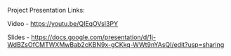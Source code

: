 Project Presentation Links:

Video - https://youtu.be/QIEqOVsI3PY

Slides - https://docs.google.com/presentation/d/1j-WdBZsOfCMTWXMwBab2cKBN9x-gCKkq-WWt9nYAsQI/edit?usp=sharing
